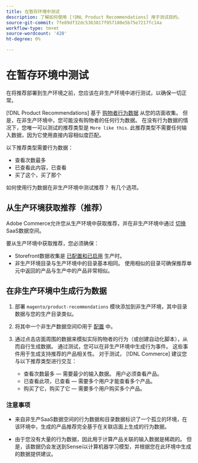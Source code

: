 ```yaml
---
title: 在暂存环境中测试
description: 了解如何使用 [!DNL Product Recommendations] 用于测试目的。
source-git-commit: 7fe89df32dc5363817f957180e5b75e7217fc14a
workflow-type: tm+mt
source-wordcount: '428'
ht-degree: 0%

---
```


# 在暂存环境中测试

在将推荐部署到生产环境之前，您应该在非生产环境中进行测试，以确保一切正常。

[!DNL Product Recommendations] 基于 [购物者行为数据](behavioral-data.md) 从您的店面收集。 但是，在非生产环境中，您可能没有购物者的任何行为数据。 在没有行为数据的情况下，您唯一可以测试的推荐类型是 `More like this`. 此推荐类型不需要任何输入数据，因为它使用直接内容相似度匹配。

以下推荐类型需要行为数据：

- 查看次数最多
- 已查看此内容，已查看
- 买了这个，买了那个

如何使用行为数据在非生产环境中测试推荐？ 有几个选项。

## 从生产环境获取推荐（推荐）

Adobe Commerce允许您从生产环境中获取推荐，并在非生产环境中通过 [切换](settings.md) SaaS数据空间。

要从生产环境中获取推荐，您必须确保：

- Storefront数据收集是 [已配置和已启用](install-configure.md) 生产时。
- 非生产环境目录与生产环境中的目录基本相同。 使用相似的目录可确保推荐单元中返回的产品与生产中的产品非常相似。

## 在非生产环境中生成行为数据

1. 部署 `magento/product-recommendations` 模块添加到非生产环境，其中目录数据与您的生产目录类似。

1. 将其中一个非生产数据空间ID用于 [配置](https://docs.magento.com/user-guide/configuration/services/saas.html) 中。

1. 通过点击店面周围的数据来模拟实际购物者的行为（或创建自动化脚本），从而自行生成数据。 通过测试，您可以在非生产环境中生成行为事件。 这些事件用于生成支持推荐的产品相关性。 对于测试， [!DNL Commerce] 建议您与以下推荐类型进行交互：

   - 查看次数最多 — 需要最少的输入数据。 用户必须查看产品。
   - 已查看此项，已查看 — 需要多个用户才能查看多个产品。
   - 购买了它，购买了它 — 需要多个用户购买多个产品。

### 注意事项

- 来自非生产SaaS数据空间的行为数据和目录数据标识了一个孤立的环境，在该环境中，生成的产品推荐完全基于在关联店面上生成的行为数据。

- 由于您没有大量的行为数据，因此用于计算产品关联的输入数据是稀疏的。 但是，该数据仍会发送到Sensei以计算机器学习模型，并根据您在此环境中生成的数据提供建议。
